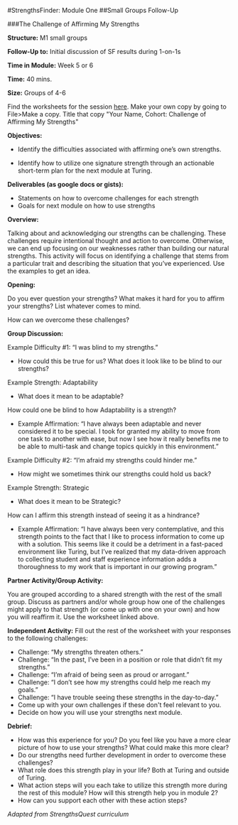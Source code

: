 #StrengthsFinder: Module One 
##Small Groups Follow-Up


###The Challenge of Affirming My Strengths


**Structure:** M1 small groups

**Follow-Up to:** Initial discussion of SF results during 1-on-1s

**Time in Module:** Week 5 or 6

**Time:** 40 mins. 

**Size:** Groups of 4-6

Find the worksheets for the session [here](https://docs.google.com/document/d/1st3WH7cqXZqiXqYwYqiGbXrYf4st0hdeHvBwVIOD6SQ/edit?usp=sharing). Make your own copy by going to File>Make a copy. Title that copy "Your Name, Cohort: Challenge of Affirming My Strengths"

**Objectives:**

* Identify the difficulties associated with affirming one’s own strengths.

* Identify how to utilize one signature strength through an actionable short-term plan for the next module at Turing.

**Deliverables (as google docs or gists):**

* Statements on how to overcome challenges for each strength
* Goals for next module on how to use strengths

**Overview:**

Talking about and acknowledging our strengths can be challenging. These challenges require intentional thought and action to overcome. Otherwise, we can end up focusing on our weaknesses rather than building our natural strengths. This activity will focus on identifying a challenge that stems from a particular trait and describing the situation that you’ve experienced. Use the examples to get an idea.

**Opening:**

Do you ever question your strengths? What makes it hard for you to affirm your strengths? List whatever comes to mind. 

How can we overcome these challenges?

**Group Discussion:**

Example Difficulty #1: “I was blind to my strengths.”

* How could this be true for us? What does it look like to be blind to our strengths?

Example Strength: Adaptability

* What does it mean to be adaptable?

How could one be blind to how Adaptability is a strength? 

* Example Affirmation: “I have always been adaptable and never considered it to be special. I took for granted my ability to move from one task to another with ease, but now I see how it really benefits me to be able to multi-task and change topics quickly in this environment.”


Example Difficulty #2: “I’m afraid my strengths could hinder me.”

* How might we sometimes think our strengths could hold us back?

Example Strength: Strategic

* What does it mean to be Strategic? 

How can I affirm this strength instead of seeing it as a hindrance?

* Example Affirmation: “I have always been very contemplative, and this strength points to the fact that I like to process information to come up with a solution. This seems like it could be a detriment in a fast-paced environment like Turing, but I’ve realized that my data-driven approach to collecting student and staff experience information adds a thoroughness to my work that is important in our growing program.”


**Partner Activity/Group Activity:**

You are grouped according to a shared strength with the rest of the small group. Discuss as partners and/or whole group how one of the challenges might apply to that strength (or come up with one on your own) and how you will reaffirm it. Use the worksheet linked above.


**Independent Activity:** 
Fill out the rest of the worksheet with your responses to the following challenges:

* Challenge: “My strengths threaten others.”
* Challenge: “In the past, I’ve been in a position or role that didn’t fit my strengths.”
* Challenge: “I’m afraid of being seen as proud or arrogant.”
* Challenge: “I don’t see how my strengths could help me reach my goals.”
* Challenge: “I have trouble seeing these strengths in the day-to-day.”
* Come up with your own challenges if these don't feel relevant to you.
* Decide on how you will use your strengths next module. 

**Debrief:**

* How was this experience for you? Do you feel like you have a more clear picture of how to use your strengths? What could make this more clear?
* Do our strengths need further development in order to overcome these challenges?
* What role does this strength play in your life? Both at Turing and outside of Turing.
* What action steps will you each take to utilize this strength more during the rest of this module? How will this strength help you in module 2?
* How can you support each other with these action steps?












*Adapted from StrengthsQuest curriculum*
